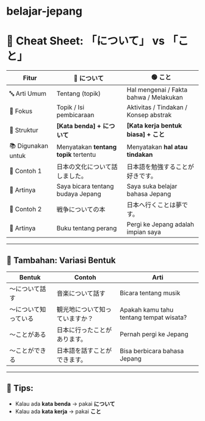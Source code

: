 # belajar-jepang

# 📌 Cheat Sheet: 「について」 vs 「こと」

| Fitur              | 🔵 **について**                              | 🟢 **こと**                                     |
|--------------------|----------------------------------------------|------------------------------------------------|
| 🔤 Arti Umum       | Tentang (topik)                              | Hal mengenai / Fakta bahwa / Melakukan         |
| 🧠 Fokus           | Topik / Isi pembicaraan                      | Aktivitas / Tindakan / Konsep abstrak          |
| 🧱 Struktur        | **[Kata benda] + について**                  | **[Kata kerja bentuk biasa] + こと**           |
| 📚 Digunakan untuk | Menyatakan **tentang topik** tertentu        | Menyatakan **hal atau tindakan**               |
| 💬 Contoh 1        | 日本の文化について話しました。               | 日本語を勉強することが好きです。              |
| 📘 Artinya         | Saya bicara tentang budaya Jepang            | Saya suka belajar bahasa Jepang                |
| 💬 Contoh 2        | 戦争についての本                             | 日本へ行くことは夢です。                      |
| 📘 Artinya         | Buku tentang perang                          | Pergi ke Jepang adalah impian saya             |

---

## 📝 Tambahan: Variasi Bentuk

| Bentuk               | Contoh                                      | Arti                                           |
|----------------------|---------------------------------------------|------------------------------------------------|
| ～について話す        | 音楽について話す                            | Bicara tentang musik                           |
| ～について知っている  | 観光地について知っていますか？              | Apakah kamu tahu tentang tempat wisata?        |
| ～ことがある         | 日本に行ったことがあります。                | Pernah pergi ke Jepang                         |
| ～ことができる       | 日本語を話すことができます。                | Bisa berbicara bahasa Jepang                   |

---

## 🎯 Tips:
- Kalau ada **kata benda** → pakai **について**  
- Kalau ada **kata kerja** → pakai **こと**
